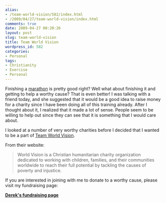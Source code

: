 ```yaml
---
alias:
- /team-world-vision/582/index.html
- /2009/04/27/team-world-vision/index.html
comments: true
date: 2009-04-27 00:20:26
layout: post
slug: team-world-vision
title: Team World Vision
wordpress_id: 582
categories:
- Personal
tags:
- Christianity
- Exercise
- Personal
---
```


Finishing a [marathon](http://www.goingthewongway.com/513/marathon/) is pretty good right?  Well what about finishing it and getting to help a worthy cause?  That is even better!  I was talking with a friend today, and she suggested that it would be a good idea to raise money for a charity since I have been doing all of this training already.  After I thought about it, I realized that it made a lot of sense.  People seem to be willing to help out since they can see that it is something that I would care about.

I looked at a number of very worthy charities before I decided that I wanted to be a part of [Team World Vision](http://www.worldvision.org/content.nsf/getinvolved/teamwv).  

From their website:


> World Vision is a Christian humanitarian charity organization dedicated to working with children, families, and their communities worldwide to reach their full potential by tackling the causes of poverty and injustice.



If you are interested in joining with me to donate to a worthy cause, please visit my fundraising page:

**[Derek's fundraising page](http://www.firstgiving.com/derekwong)**



